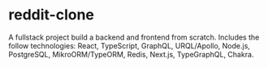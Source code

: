 # reddit-clone

A fullstack project build a backend and frontend from scratch. Includes the follow technologies: React, TypeScript, 
GraphQL, URQL/Apollo, Node.js, PostgreSQL, MikroORM/TypeORM, Redis, Next.js, TypeGraphQL, Chakra.

